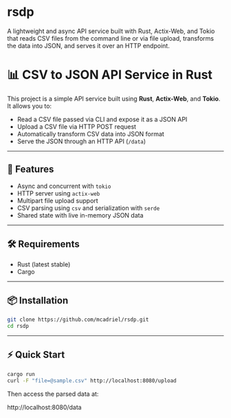 # rsdp
A lightweight and async API service built with Rust, Actix-Web, and Tokio that reads CSV files from the command line or via file upload, transforms the data into JSON, and serves it over an HTTP endpoint.

# 📊 CSV to JSON API Service in Rust

This project is a simple API service built using **Rust**, **Actix-Web**, and **Tokio**. It allows you to:

- Read a CSV file passed via CLI and expose it as a JSON API
- Upload a CSV file via HTTP POST request
- Automatically transform CSV data into JSON format
- Serve the JSON through an HTTP API (`/data`)

---

## 🚀 Features

- Async and concurrent with `tokio`
- HTTP server using `actix-web`
- Multipart file upload support
- CSV parsing using `csv` and serialization with `serde`
- Shared state with live in-memory JSON data

---

## 🛠 Requirements

- Rust (latest stable)
- Cargo

---

## 📦 Installation

```bash
git clone https://github.com/mcadriel/rsdp.git
cd rsdp
```

---

## ⚡ Quick Start
```bash
cargo run
curl -F "file=@sample.csv" http://localhost:8080/upload
```

Then access the parsed data at:

http://localhost:8080/data